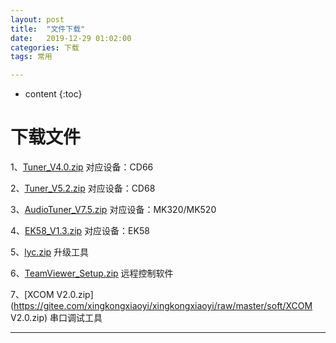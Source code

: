 ```yaml
---
layout: post
title:  "文件下载"
date:   2019-12-29 01:02:00
categories: 下载
tags: 常用

---
```







* content
{:toc}



# 下载文件



1、[Tuner_V4.0.zip](https://gitee.com/xingkongxiaoyi/xingkongxiaoyi/raw/master/soft/Tuner_V4.0.zip)                    对应设备：CD66

2、[Tuner_V5.2.zip](https://gitee.com/xingkongxiaoyi/xingkongxiaoyi/raw/master/soft/Tuner_V5.2.zip)                    对应设备：CD68

3、[AudioTuner_V7.5.zip](https://gitee.com/xingkongxiaoyi/xingkongxiaoyi/raw/master/soft/AudioTuner_V7.5.zip)          对应设备：MK320/MK520

4、[EK58_V1.3.zip](https://gitee.com/xingkongxiaoyi/xingkongxiaoyi/raw/master/soft/EK58_V1.3.zip)                      对应设备：EK58

5、[lyc.zip](https://gitee.com/xingkongxiaoyi/xingkongxiaoyi/raw/master/soft/lyc.zip)                                   升级工具

6、[TeamViewer_Setup.zip](https://gitee.com/xingkongxiaoyi/xingkongxiaoyi/raw/master/soft/TeamViewer_Setup.zip)      远程控制软件 

7、[XCOM V2.0.zip](https://gitee.com/xingkongxiaoyi/xingkongxiaoyi/raw/master/soft/XCOM V2.0.zip)                    串口调试工具



-----------------------------



















